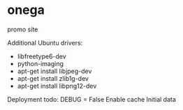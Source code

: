onega
=====

promo site

Additional Ubuntu drivers:
* libfreetype6-dev
* python-imaging
* apt-get install libjpeg-dev
* apt-get install zlib1g-dev
* apt-get install libpng12-dev

Deployment todo:
DEBUG = False
Enable cache
Initial data
